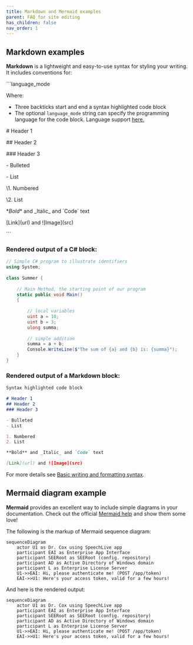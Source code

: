 ```yaml
---
title: Markdown and Mermaid examples
parent: FAQ for site editing
has_children: false
nav_order: 1
---
```

## Markdown examples

**Markdown** is a lightweight and easy-to-use syntax for styling your writing. It includes conventions for:

\```language_mode

Where:
- Three backticks start and end a syntax highlighted code block
- The optional `language_mode` string can specify the programming language for the code block. Language support [here.](https://rdmd.readme.io/docs/code-blocks#language-support)

\# Header 1

\## Header 2

\### Header 3

\- Bulleted

\- List

\1. Numbered

\2. List

\**Bold** and \_Italic_ and \`Code` text

\[Link](url) and \![Image]\(src)

\```

### Rendered output of a C# block:
```csharp
// Simple C# program to illustrate identifiers
using System;
 
class Summer {
 
    // Main Method, the starting point of our program
    static public void Main()
    {
 
        // local variables
        uint a = 10;
        uint b = 3;
        ulong summa;
 
        // simple addition
        summa = a + b;
        Console.WriteLine($"The sum of {a} and {b} is: {summa}");
    }
}
```

### Rendered output of a Markdown block:

```markdown
Syntax highlighted code block

# Header 1
## Header 2
### Header 3

- Bulleted
- List

1. Numbered
2. List

**Bold** and _Italic_ and `Code` text

[Link](url) and ![Image](src)
```

For more details see [Basic writing and formatting syntax](https://docs.github.com/en/github/writing-on-github/getting-started-with-writing-and-formatting-on-github/basic-writing-and-formatting-syntax).

## Mermaid diagram example
**Mermaid** provides an excellent way to include simple diagrams in your documentation. Check out the official [Mermaid help](https://mermaid-js.github.io/mermaid/#/) and show them some love!


The following is the markup of Mermaid sequence diagram:
```
sequenceDiagram
    actor U1 as Dr. Cox using SpeechLive app
    participant EAI as Enterprise App Interface
    participant SEERoot as SEERoot (config. repository)
    participant AD as Active Directory of Windows domain
    participant L as Enterprise License Server
    U1->>EAI: Hi, please authenticate me! (POST /app/token)
    EAI->>U1: Here's your access token, valid for a few hours!
```

And here is the rendered output:
```mermaid
sequenceDiagram
    actor U1 as Dr. Cox using SpeechLive app
    participant EAI as Enterprise App Interface
    participant SEERoot as SEERoot (config. repository)
    participant AD as Active Directory of Windows domain
    participant L as Enterprise License Server
    U1->>EAI: Hi, please authenticate me! (POST /app/token)
    EAI->>U1: Here's your access token, valid for a few hours!
```
